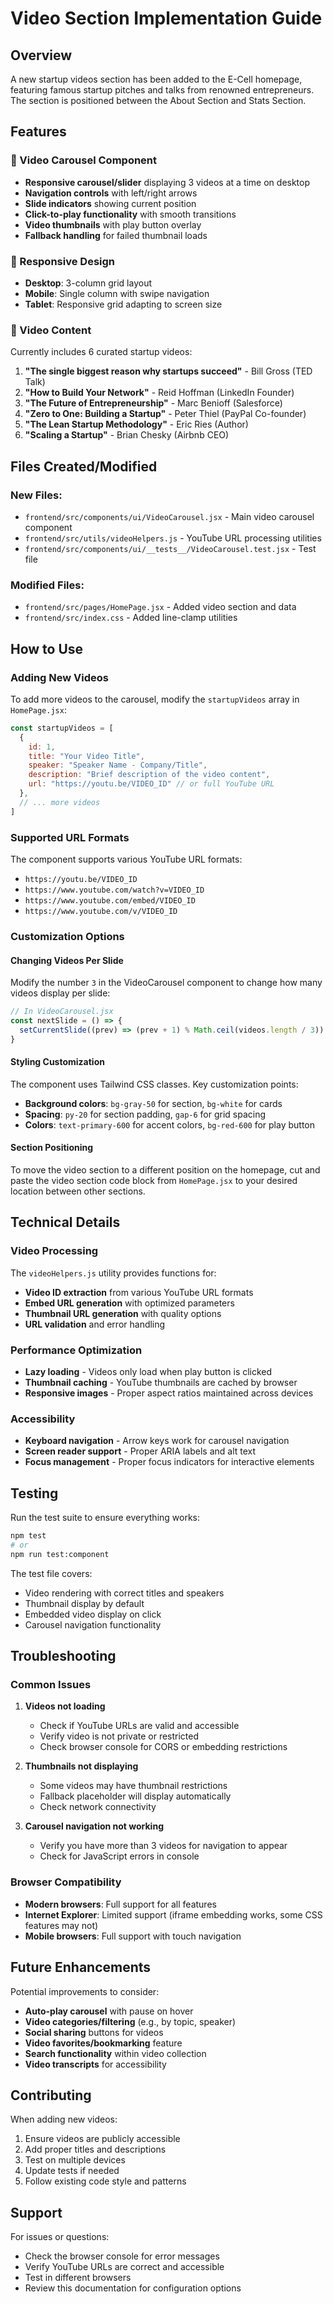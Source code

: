 # Video Section Implementation Guide

## Overview
A new startup videos section has been added to the E-Cell homepage, featuring famous startup pitches and talks from renowned entrepreneurs. The section is positioned between the About Section and Stats Section.

## Features

### 🎥 Video Carousel Component
- **Responsive carousel/slider** displaying 3 videos at a time on desktop
- **Navigation controls** with left/right arrows
- **Slide indicators** showing current position
- **Click-to-play functionality** with smooth transitions
- **Video thumbnails** with play button overlay
- **Fallback handling** for failed thumbnail loads

### 📱 Responsive Design
- **Desktop**: 3-column grid layout
- **Mobile**: Single column with swipe navigation
- **Tablet**: Responsive grid adapting to screen size

### 🎯 Video Content
Currently includes 6 curated startup videos:
1. **"The single biggest reason why startups succeed"** - Bill Gross (TED Talk)
2. **"How to Build Your Network"** - Reid Hoffman (LinkedIn Founder)
3. **"The Future of Entrepreneurship"** - Marc Benioff (Salesforce)
4. **"Zero to One: Building a Startup"** - Peter Thiel (PayPal Co-founder)
5. **"The Lean Startup Methodology"** - Eric Ries (Author)
6. **"Scaling a Startup"** - Brian Chesky (Airbnb CEO)

## Files Created/Modified

### New Files:
- `frontend/src/components/ui/VideoCarousel.jsx` - Main video carousel component
- `frontend/src/utils/videoHelpers.js` - YouTube URL processing utilities
- `frontend/src/components/ui/__tests__/VideoCarousel.test.jsx` - Test file

### Modified Files:
- `frontend/src/pages/HomePage.jsx` - Added video section and data
- `frontend/src/index.css` - Added line-clamp utilities

## How to Use

### Adding New Videos
To add more videos to the carousel, modify the `startupVideos` array in `HomePage.jsx`:

```jsx
const startupVideos = [
  {
    id: 1,
    title: "Your Video Title",
    speaker: "Speaker Name - Company/Title",
    description: "Brief description of the video content",
    url: "https://youtu.be/VIDEO_ID" // or full YouTube URL
  },
  // ... more videos
]
```

### Supported URL Formats
The component supports various YouTube URL formats:
- `https://youtu.be/VIDEO_ID`
- `https://www.youtube.com/watch?v=VIDEO_ID`
- `https://www.youtube.com/embed/VIDEO_ID`
- `https://www.youtube.com/v/VIDEO_ID`

### Customization Options

#### Changing Videos Per Slide
Modify the number `3` in the VideoCarousel component to change how many videos display per slide:

```jsx
// In VideoCarousel.jsx
const nextSlide = () => {
  setCurrentSlide((prev) => (prev + 1) % Math.ceil(videos.length / 3)) // Change 3 to desired number
}
```

#### Styling Customization
The component uses Tailwind CSS classes. Key customization points:

- **Background colors**: `bg-gray-50` for section, `bg-white` for cards
- **Spacing**: `py-20` for section padding, `gap-6` for grid spacing
- **Colors**: `text-primary-600` for accent colors, `bg-red-600` for play button

#### Section Positioning
To move the video section to a different position on the homepage, cut and paste the video section code block from `HomePage.jsx` to your desired location between other sections.

## Technical Details

### Video Processing
The `videoHelpers.js` utility provides functions for:
- **Video ID extraction** from various YouTube URL formats
- **Embed URL generation** with optimized parameters
- **Thumbnail URL generation** with quality options
- **URL validation** and error handling

### Performance Optimization
- **Lazy loading** - Videos only load when play button is clicked
- **Thumbnail caching** - YouTube thumbnails are cached by browser
- **Responsive images** - Proper aspect ratios maintained across devices

### Accessibility
- **Keyboard navigation** - Arrow keys work for carousel navigation
- **Screen reader support** - Proper ARIA labels and alt text
- **Focus management** - Proper focus indicators for interactive elements

## Testing

Run the test suite to ensure everything works:

```bash
npm test
# or
npm run test:component
```

The test file covers:
- Video rendering with correct titles and speakers
- Thumbnail display by default
- Embedded video display on click
- Carousel navigation functionality

## Troubleshooting

### Common Issues

1. **Videos not loading**
   - Check if YouTube URLs are valid and accessible
   - Verify video is not private or restricted
   - Check browser console for CORS or embedding restrictions

2. **Thumbnails not displaying**
   - Some videos may have thumbnail restrictions
   - Fallback placeholder will display automatically
   - Check network connectivity

3. **Carousel navigation not working**
   - Verify you have more than 3 videos for navigation to appear
   - Check for JavaScript errors in console

### Browser Compatibility
- **Modern browsers**: Full support for all features
- **Internet Explorer**: Limited support (iframe embedding works, some CSS features may not)
- **Mobile browsers**: Full support with touch navigation

## Future Enhancements

Potential improvements to consider:
- **Auto-play carousel** with pause on hover
- **Video categories/filtering** (e.g., by topic, speaker)
- **Social sharing** buttons for videos
- **Video favorites/bookmarking** feature
- **Search functionality** within video collection
- **Video transcripts** for accessibility

## Contributing

When adding new videos:
1. Ensure videos are publicly accessible
2. Add proper titles and descriptions
3. Test on multiple devices
4. Update tests if needed
5. Follow existing code style and patterns

## Support

For issues or questions:
- Check the browser console for error messages
- Verify YouTube URLs are correct and accessible
- Test in different browsers
- Review this documentation for configuration options